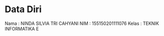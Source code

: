 Data Diri
===
Nama :   NINDA SILVIA TRI CAHYANI
NIM :    155150201111076
Kelas :  TEKNIK INFORMATIKA E
